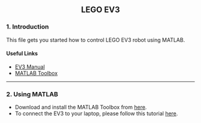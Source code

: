 ## <center>LEGO EV3</center>

### 1. Introduction
This file gets you started how to control LEGO EV3 robot using MATLAB.

#### Useful Links

- [EV3 Manual](http://cache.lego.com/r/www/r/mindstorms/-/media/Franchises/Mindstorms/Retail/Downloads/User%20Guides/ts.20130821T090518.User%20Guide%20LEGO%20MINDSTORMS%20EV3%2010%20All%20ENUS.pdf)
- [MATLAB Toolbox](https://nl.mathworks.com/matlabcentral/mlc-downloads/downloads/submissions/47619/versions/2/download/mlpkginstall/legomindstormsev3io.mlpkginstall)

---
### 2. Using MATLAB

- Download and install the MATLAB Toolbox from [here](https://nl.mathworks.com/matlabcentral/mlc-downloads/downloads/submissions/47619/versions/2/download/mlpkginstall/legomindstormsev3io.mlpkginstall).
- To connect the EV3 to your laptop, please follow this tutorial [here](https://nl.mathworks.com/help/supportpkg/legomindstormsev3io/examples/getting-started-with-matlab-support-package-for-lego-mindstorms-ev3-hardware.html).






